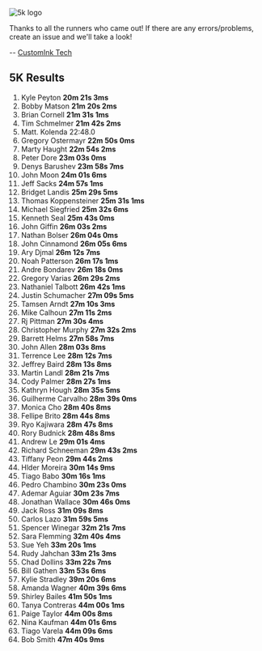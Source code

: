 ![5k logo](https://raw.github.com/customink/rubyconf5k_2014_results/master/RubyConf5k2014.png)

Thanks to all the runners who came out! If there are any errors/problems, create
an issue and we'll take a look!

-- [CustomInk Tech](http://technology.customink.com/)


  5K Results
---------
1. Kyle Peyton **20m 21s 3ms**
2. Bobby Matson **21m 20s 2ms**
3. Brian Cornell **21m 31s 1ms**
4. Tim Schmelmer **21m 42s 2ms**
5. Matt. Kolenda 22:48.0
6. Gregory Ostermayr **22m 50s 0ms**
7. Marty Haught **22m 54s 2ms**
8. Peter Dore **23m 03s 0ms**
9. Denys Barushev **23m 58s 7ms**
10. John Moon **24m 01s 6ms**
11. Jeff Sacks **24m 57s 1ms**
12. Bridget Landis **25m 29s 5ms**
13. Thomas Koppensteiner **25m 31s 1ms**
14. Michael Siegfried **25m 32s 6ms**
15. Kenneth Seal **25m 43s 0ms**
16. John Giffin **26m 03s 2ms**
17. Nathan Bolser **26m 04s 0ms**
18. John Cinnamond **26m 05s 6ms**
19. Ary Djmal **26m 12s 7ms**
20. Noah Patterson **26m 17s 1ms**
21. Andre Bondarev **26m 18s 0ms**
22. Gregory Varias **26m 29s 2ms**
23. Nathaniel Talbott **26m 42s 1ms**
24. Justin Schumacher **27m 09s 5ms**
25. Tamsen Arndt **27m 10s 3ms**
26. Mike Calhoun **27m 11s 2ms**
27. Rj Pittman **27m 30s 4ms**
28. Christopher Murphy **27m 32s 2ms**
29. Barrett Helms **27m 58s 7ms**
30. John Allen **28m 03s 8ms**
31. Terrence Lee **28m 12s 7ms**
32. Jeffrey Baird **28m 13s 8ms**
33. Martin Landl **28m 21s 7ms**
34. Cody Palmer **28m 27s 1ms**
35. Kathryn Hough **28m 35s 5ms**
36. Guilherme Carvalho **28m 39s 0ms**
37. Monica Cho **28m 40s 8ms**
38. Fellipe Brito **28m 44s 8ms**
39. Ryo Kajiwara **28m 47s 8ms**
40. Rory Budnick **28m 48s 8ms**
41. Andrew Le **29m 01s 4ms**
42. Richard Schneeman **29m 43s 2ms**
43. Tiffany Peon **29m 44s 2ms**
44. Hlder Moreira **30m 14s 9ms**
45. Tiago Babo **30m 16s 1ms**
46. Pedro Chambino **30m 23s 0ms**
47. Ademar Aguiar **30m 23s 7ms**
48. Jonathan Wallace **30m 46s 0ms**
49. Jack Ross **31m 09s 8ms**
50. Carlos Lazo **31m 59s 5ms**
51. Spencer Winegar **32m 21s 7ms**
52. Sara Flemming **32m 40s 4ms**
53. Sue Yeh **33m 20s 1ms**
54. Rudy Jahchan **33m 21s 3ms**
55. Chad Dollins **33m 22s 7ms**
56. Bill Gathen **33m 53s 6ms**
57. Kylie Stradley **39m 20s 6ms**
58. Amanda Wagner **40m 39s 6ms**
59. Shirley Bailes **41m 50s 1ms**
60. Tanya Contreras **44m 00s 1ms**
61. Paige Taylor **44m 00s 8ms**
62. Nina Kaufman **44m 01s 6ms**
63. Tiago Varela **44m 09s 6ms**
64. Bob Smith **47m 40s 9ms**
